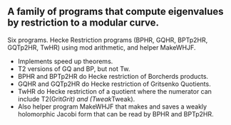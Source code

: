 ## A family of programs that compute eigenvalues by restriction to a modular curve.

Six programs. Hecke Restriction programs (BPHR, GQHR, BPTp2HR, GQTp2HR, TwHR) using mod arithmetic, and helper MakeWHJF. 

* Implements speed up theorems.  
* T2 versions of GQ and BP, but not Tw. 
* BPHR and BPTp2HR do Hecke restriction of Borcherds products.  
* GQHR and GQTp2HR do Hecke restriction of Gritsenko Quotients.  
* TwHR do Hecke restriction of a quotient where the numerator can include T2(Grit*Grit) and (Tweak*Tweak). 
* Also helper program MakeWHJF that makes and saves a weakly holomorphic Jacobi form that can be read by BPHR and BPTp2HR.
